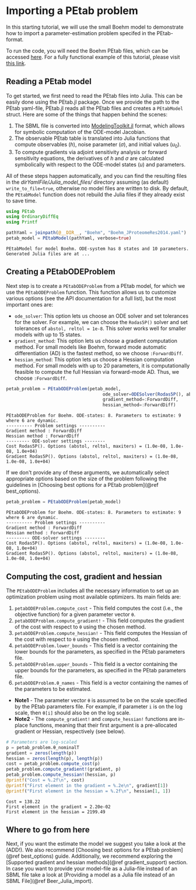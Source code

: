 # Importing a PEtab problem

In this starting tutorial, we will use the small Boehm model to demonstrate how to import a parameter-estimation problem specifed in the PEtab-format.

To run the code, you will need the Boehm PEtab files, which can be accessed [here](https://github.com/sebapersson/PEtab.jl/tree/main/examples/Boehm). For a fully functional example of this tutorial, please visit [this link](https://github.com/sebapersson/PEtab.jl/tree/main/examples/Boehm.jl).

## Reading a PEtab model

To get started, we first need to read the PEtab files into Julia. This can be easily done using the PEtab.jl package. Once we provide the path to the PEtab yaml-file, PEtab.jl reads all the PEtab files and creates a `PEtabModel` struct. Here are some of the things that happen behind the scenes:

1. The SBML file is converted into [ModelingToolkit.jl](https://github.com/SciML/ModelingToolkit.jl) format, which allows for symbolic computation of the ODE-model Jacobian.
2. The observable PEtab table is translated into Julia functions that compute observables ($h$), noise parameter ($\sigma$), and initial values ($u_0$).
3. To compute gradients via adjoint sensitivity analysis or forward sensitivity equations, the derivatives of $h$ and $\sigma$ are calculated symbolically with respect to the ODE-model states ($u$) and parameters.

All of these steps happen automatically, and you can find the resulting files in the *dirYamlFile/Julia_model_files/* directory assuming (as default) `write_to_file=true`, otherwise no model files are written to disk. By default, the `PEtabModel` function does not rebuild the Julia files if they already exist to save time.

```julia
using PEtab
using OrdinaryDiffEq
using Printf

pathYaml = joinpath(@__DIR__, "Boehm", "Boehm_JProteomeRes2014.yaml")
petab_model = PEtabModel(pathYaml, verbose=true)
```
```
PEtabModel for model Boehm. ODE-system has 8 states and 10 parameters.
Generated Julia files are at ...
```

## Creating a PEtabODEProblem

Next step is to create a `PEtabODEProblem` from a PEtab model, for which we use the `PEtabODEProblem` function. This function allows us to customize various options (see the API documentation for a full list), but the most important ones are:

* `ode_solver`: This option lets us choose an ODE solver and set tolerances for the solver. For example, we can choose the `Rodas5P()` solver and set tolerances of `abstol, reltol = 1e-8`. This solver works well for smaller models with up to 15 states.
* `gradient_method`: This option lets us choose a gradient computation method. For small models like Boehm, forward mode automatic differentiation (AD) is the fastest method, so we choose `:ForwardDiff`.
* `hessian_method`: This option lets us choose a Hessian computation method. For small models with up to 20 parameters, it is computationally feasible to compute the full Hessian via forward-mode AD. Thus, we choose `:ForwardDiff`.

```julia
petab_problem = PEtabODEProblem(petab_model, 
                                     ode_solver=ODESolver(Rodas5P(), abstol=1e-8, reltol=1e-8), 
                                     gradient_method=:ForwardDiff, 
                                     hessian_method=:ForwardDiff)
```
```
PEtabODEProblem for Boehm. ODE-states: 8. Parameters to estimate: 9 where 6 are dynamic.
---------- Problem settings ----------
Gradient method : ForwardDiff
Hessian method : ForwardDiff
--------- ODE-solver settings --------
Cost Rodas5P(). Options (abstol, reltol, maxiters) = (1.0e-08, 1.0e-08, 1.0e+04)
Gradient Rodas5P(). Options (abstol, reltol, maxiters) = (1.0e-08, 1.0e-08, 1.0e+04)
```

If we don't provide any of these arguments, we automatically select appropriate options based on the size of the problem following the guidelines in [Choosing best options for a PEtab problem](@ref best_options).

```julia
petab_problem = PEtabODEProblem(petab_model)
```
```
PEtabODEProblem for Boehm. ODE-states: 8. Parameters to estimate: 9 where 6 are dynamic.
---------- Problem settings ----------
Gradient method : ForwardDiff
Hessian method : ForwardDiff
--------- ODE-solver settings --------
Cost Rodas5P(). Options (abstol, reltol, maxiters) = (1.0e-08, 1.0e-08, 1.0e+04)
Gradient Rodas5P(). Options (abstol, reltol, maxiters) = (1.0e-08, 1.0e-08, 1.0e+04)
```

## Computing the cost, gradient and hessian

The `PEtabODEProblem` includes all the necessary information to set up an optimization problem using most available optimizers. Its main fields are:

1. `petabODEProblem.compute_cost` - This field computes the cost (i.e., the objective function) for a given parameter vector `θ`.
2. `petabODEProblem.compute_gradient!` - This field computes the gradient of the cost with respect to `θ` using the chosen method.
3. `petabODEProblem.compute_hessian!` - This field computes the Hessian of the cost with respect to `θ` using the chosen method.
4. `petabODEProblem.lower_bounds` - This field is a vector containing the lower bounds for the parameters, as specified in the PEtab parameters file.
5. `petabODEProblem.upper_bounds` - This field is a vector containing the upper bounds for the parameters, as specified in the PEtab parameters file.
6. `petabODEProblem.θ_names` - This field is a vector containing the names of the parameters to be estimated.

* **Note1** - The parameter vector `θ` is assumed to be on the scale specified by the PEtab parameters file. For example, if parameter `i` is on the log scale, then `θ[i]` should also be on the log scale.
* **Note2** - The `compute_gradient!` and `compute_hessian!` functions are in-place functions, meaning that their first argument is a pre-allocated gradient or Hessian, respectively (see below).

```julia
# Parameters are log-scaled
p = petab_problem.θ_nominalT 
gradient = zeros(length(p))
hessian = zeros(length(p), length(p))
cost = petab_problem.compute_cost(p)
petab_problem.compute_gradient!(gradient, p)
petab_problem.compute_hessian!(hessian, p)
@printf("Cost = %.2f\n", cost)
@printf("First element in the gradient = %.2e\n", gradient[1])
@printf("First element in the hessian = %.2f\n", hessian[1, 1])
```
```
Cost = 138.22
First element in the gradient = 2.20e-02
First element in the hessian = 2199.49
```

## Where to go from here

Next, if you want the estimate the model we suggest you take a look at the (ADD!). We also recommend [Choosing best options for a PEtab problem](@ref best_options) guide. Additionally, we recommend exploring the [Supported gradient and hessian methods](@ref gradient_support) section. In case you want to provide your model-file as a Julia-file instead of an SBML file take a look at [Providing a model as a Julia file instead of an SBML File](@ref Beer_Julia_import).
